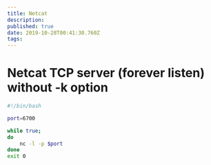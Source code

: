 ```yaml
---
title: Netcat
description: 
published: true
date: 2019-10-28T00:41:30.760Z
tags: 
---
```


# Netcat TCP server (forever listen) without -k option

```sh
#!/bin/bash

port=6700

while true;
do
    nc -l -p $port
done
exit 0

```
